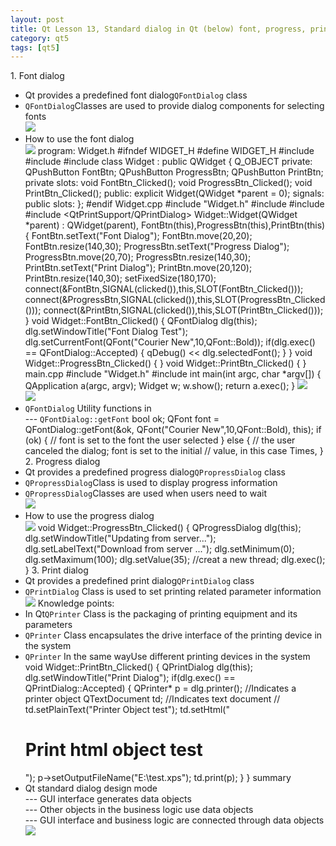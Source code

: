 ```yaml
---
layout: post
title: Qt Lesson 13, Standard dialog in Qt (below) font, progress, printing
category: qt5
tags: [qt5]
---
```

1\. Font dialog
* Qt provides a predefined font dialog`QFontDialog` class
* `QFontDialog`Classes are used to provide dialog components for selecting fonts  
![ ](/md_blog/public/assets/2021-07-25/63bf4e94bc5a18b0fdcdae0e1b64aee0.png)
* How to use the font dialog  
![ ](/md_blog/public/assets/2021-07-25/ad18a28c40d91ea988af9a69e1d19106.png)
program:
Widget.h
    #ifndef WIDGET_H #define WIDGET_H #include <QWidget> #include <QPushButton> #include <QDebug> class Widget : public QWidget { Q_OBJECT private: QPushButton FontBtn; QPushButton ProgressBtn; QPushButton PrintBtn; private slots: void FontBtn_Clicked(); void ProgressBtn_Clicked(); void PrintBtn_Clicked(); public: explicit Widget(QWidget *parent = 0); signals: public slots: }; #endif 
Widget.cpp
    #include "Widget.h" #include <QFontDialog> #include <QProgressDialog> #include <QtPrintSupport/QPrintDialog> Widget::Widget(QWidget *parent) : QWidget(parent), FontBtn(this),ProgressBtn(this),PrintBtn(this) { FontBtn.setText("Font Dialog"); FontBtn.move(20,20); FontBtn.resize(140,30); ProgressBtn.setText("Progress Dialog"); ProgressBtn.move(20,70); ProgressBtn.resize(140,30); PrintBtn.setText("Print Dialog"); PrintBtn.move(20,120); PrintBtn.resize(140,30); setFixedSize(180,170); connect(&FontBtn,SIGNAL(clicked()),this,SLOT(FontBtn_Clicked())); connect(&ProgressBtn,SIGNAL(clicked()),this,SLOT(ProgressBtn_Clicked())); connect(&PrintBtn,SIGNAL(clicked()),this,SLOT(PrintBtn_Clicked())); } void Widget::FontBtn_Clicked() { QFontDialog dlg(this); dlg.setWindowTitle("Font Dialog Test"); dlg.setCurrentFont(QFont("Courier New",10,QFont::Bold)); if(dlg.exec() == QFontDialog::Accepted) { qDebug() << dlg.selectedFont(); } } void Widget::ProgressBtn_Clicked() { } void Widget::PrintBtn_Clicked() { } 
main.cpp
    #include "Widget.h" #include <QApplication> int main(int argc, char *argv[]) { QApplication a(argc, argv); Widget w; w.show(); return a.exec(); } 
![ ](/md_blog/public/assets/2021-07-25/81671fa20e8f6967cc1cf35dba9bd510.png)  
![ ](/md_blog/public/assets/2021-07-25/c43fe33779d52e1e2fe980b31de52eac.png)
* `QFontDialog` Utility functions in  
--- `QFontDialog::getFont`
     bool ok; QFont font = QFontDialog::getFont(&ok, QFont("Courier New",10,QFont::Bold), this); if (ok) { // font is set to the font the user selected } else { // the user canceled the dialog; font is set to the initial // value, in this case Times, } 
2\. Progress dialog
* Qt provides a predefined progress dialog`QPropressDialog` class
* `QPropressDialog`Class is used to display progress information
* `QPropressDialog`Classes are used when users need to wait  
![ ](/md_blog/public/assets/2021-07-25/e5cf2973c8b73752752ad5e13b8c68b6.png)
* How to use the progress dialog  
![ ](/md_blog/public/assets/2021-07-25/dd1acc363664916c4f5d928307720596.png)
     void Widget::ProgressBtn_Clicked() { QProgressDialog dlg(this); dlg.setWindowTitle("Updating from server..."); dlg.setLabelText("Download from server ..."); dlg.setMinimum(0); dlg.setMaximum(100); dlg.setValue(35); //creat a new thread; dlg.exec(); } 
3\. Print dialog
* Qt provides a predefined print dialog`QPrintDialog` class
* `QPrintDialog` Class is used to set printing related parameter information  
![ ](/md_blog/public/assets/2021-07-25/c05703594ad788aaca564f78fde4a866.png)
Knowledge points:
* In Qt`QPrinter` Class is the packaging of printing equipment and its parameters
* `QPrinter` Class encapsulates the drive interface of the printing device in the system
* `QPrinter` In the same wayUse different printing devices in the system
    void Widget::PrintBtn_Clicked() { QPrintDialog dlg(this); dlg.setWindowTitle("Print Dialog"); if(dlg.exec() == QPrintDialog::Accepted) { QPrinter* p = dlg.printer(); //Indicates a printer object QTextDocument td; //Indicates text document // td.setPlainText("Printer Object test"); td.setHtml("<h1>Print html object test</h1>"); p->setOutputFileName("E:\\test.xps"); td.print(p); } } 
summary
* Qt standard dialog design mode  
--- GUI interface generates data objects  
--- Other objects in the business logic use data objects  
--- GUI interface and business logic are connected through data objects  
![ ](/md_blog/public/assets/2021-07-25/4d0f1d6f7c83c6efd487cc1188732358.png)